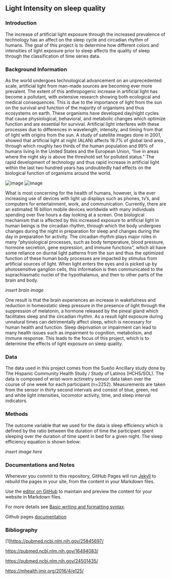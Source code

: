 ## Light Intensity on sleep quality

### Introduction

The increase of artificial light exposure through the increased prevalence of technology has an affect on the sleep cycle and circadian rhythm of humans. The goal of this project is to determine how different colors and intensities of light exposure prior to sleep affects the quality of sleep through the classification of time series data. 

### Background Information

As the world undergoes technological advancement on an unprecedented scale, artificial light from man-made sources are becoming ever more prevalent. The extent of this anthropogenic increase in artificial light has become a pollutant, with extensive research showing both ecological and medical consequences. This is due to the importance of light from the sun on the survival and function of the majority of organisms and thus ecosystems on earth. These organisms have developed day/night cycles that cause physiological, behavioral, and metabolic changes which optimize function and are essential for survival. Artificial light interferes with these processes due to differences in wavelength, intensity, and timing from that of light with origins from the sun. A study of satellite images done in 2001, showed that artificial light at night (ALAN) affects 18.7% of global land area , through which roughly two thirds of the human population and 99% of humans living in the United States and the European Union, “live in areas where the night sky is above the threshold set for polluted status." The rapid development of technology and thus rapid increase in artificial light within the last two hundred years has undoubtedly had effects on the biological function of organisms around the world.

![image](https://user-images.githubusercontent.com/46830657/156947468-01a1c61e-f3b3-4166-a34b-cbec47b72c7f.png) ![image](https://user-images.githubusercontent.com/46830657/156947503-b568d7ee-19e3-4cf8-ace8-3f69e21b3b25.png)



What is most concerning for the health of humans, however, is the ever increasing use of devices with light up displays such as phones, tv’s, and computers for entertainment, work, and communication. Currently, there are an estimated 16 billion mobile devices worldwide with many individuals spending over five hours a day looking at a screen. One biological mechanism that is affected by this increased exposure to artificial light in human beings is the circadian rhythm, through which the body undergoes changes during the night in preparation for sleep and changes during the day in preparation for activity. The circadian rhythm plays major roles in many “physiological processes, such as body temperature, blood pressure, hormone secretion, gene expression, and immune functions”, which all have some reliance on diurnal light patterns from the sun and thus the optimized function of these human body processes are impacted by stimulus from artificial sources of light. When light enters the eyes and is picked up by photosensitive ganglion cells, this information is then communicated to the suprachiasmatic nuclei of the hypothalamus, and then to other parts of the brain and body. 

*insert brain image*

One result is that the brain experiences an increase in wakefulness and reduction in homeostatic sleep pressure in the presence of light through the suppression of melatonin, a hormone released by the pineal gland which facilitates sleep and the circadian rhythm. 
As a result light exposure during unnatural times can detrimentally affect sleep, which is necessary for human health and function. Sleep deprivation or impairment can lead to many health issues such as impairment to cognition, metabolism, and immune response. This leads to the focus of this project, which is to determine the effects of light exposure on sleep quality.

### Data
The data used in this project comes from the Sueño Ancillary study done by The Hispanic Community Health Study / Study of Latinos (HCHS/SOL). The data is composed of wrist-worn actimetry sensor data taken over the course of one week for each participant (n=2252). Measurements are taken from the sensor in thirty second intervals and consist of blue, green, red and white light intensities, locomotor activity, time, and sleep interval indicators.

### Methods
The outcome variable that we used for the data is sleep efficiency which is defined by the ratio between the duration of time the participant spent sleeping over the duration of time spent in bed for a given night. The sleep efficiency equation is shown below:

*insert image here*

### Documentations and Notes

Whenever you commit to this repository, GitHub Pages will run [Jekyll](https://jekyllrb.com/) to rebuild the pages in your site, from the content in your Markdown files.

Use the [editor on GitHub](https://github.com/GogoHYX/DSC180_sleep_apnea/edit/gh-pages/index.md) to maintain and preview the content for your website in Markdown files.

For more details see [Basic writing and formatting syntax](https://docs.github.com/en/github/writing-on-github/getting-started-with-writing-and-formatting-on-github/basic-writing-and-formatting-syntax).


Github pages [documentation](https://docs.github.com/categories/github-pages-basics/)

### Bibliography
[1]https://pubmed.ncbi.nlm.nih.gov/25845697/

https://pubmed.ncbi.nlm.nih.gov/16494083/

https://pubmed.ncbi.nlm.nih.gov/24501435/

https://mhealth.jmir.org/2016/4/e125/

